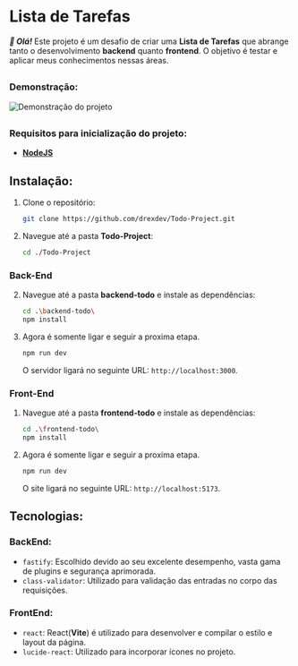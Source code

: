# Lista de Tarefas

***👋 Olá!*** Este projeto é um desafio de criar uma **Lista de Tarefas** que abrange tanto o desenvolvimento **backend** quanto **frontend**. O objetivo é testar e aplicar meus conhecimentos nessas áreas.

##

### Demonstração:

![Demonstração do projeto](https://i.imgur.com/NYb7RUt.png)

##

### Requisitos para inicialização do projeto:

- **[NodeJS](https://nodejs.org/en)**

## Instalação:

1. Clone o repositório:

   ```bash
   git clone https://github.com/drexdev/Todo-Project.git
   ```

2. Navegue até a pasta **Todo-Project**:

   ```bash
   cd ./Todo-Project
   ```

### Back-End

2. Navegue até a pasta **backend-todo** e instale as dependências:

   ```bash
   cd .\backend-todo\
   npm install
   ```

3. Agora é somente ligar e seguir a proxima etapa.
    ```bash
    npm run dev
    ```

    O servidor ligará no seguinte URL: `http://localhost:3000`.

### Front-End

1. Navegue até a pasta **frontend-todo** e instale as dependências:

   ```bash
   cd .\frontend-todo\
   npm install
   ```

2. Agora é somente ligar e seguir a proxima etapa.
    ```bash
    npm run dev
    ```

    O site ligará no seguinte URL: `http://localhost:5173`.


## Tecnologias:

### BackEnd:
- `fastify`: Escolhido devido ao seu excelente desempenho, vasta gama de plugins e segurança aprimorada.
- `class-validator`: Utilizado para validação das entradas no corpo das requisições.

### FrontEnd:
- `react`: React(**Vite**) é utilizado para desenvolver e compilar o estilo e layout da página.
- `lucide-react`: Utilizado para incorporar ícones no projeto.
